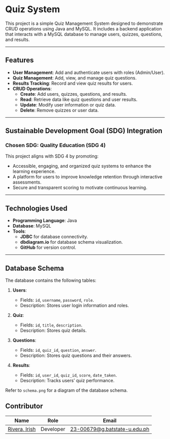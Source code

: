 # **Quiz System**

This project is a simple Quiz Management System designed to demonstrate CRUD operations using Java and MySQL. It includes a backend application that interacts with a MySQL database to manage users, quizzes, questions, and results.

---

## **Features**
- **User Management**: Add and authenticate users with roles (Admin/User).  
- **Quiz Management**: Add, view, and manage quiz questions.  
- **Results Tracking**: Record and view quiz results for users.  
- **CRUD Operations**:
  - **Create**: Add users, quizzes, questions, and results.
  - **Read**: Retrieve data like quiz questions and user results.
  - **Update**: Modify user information or quiz data.
  - **Delete**: Remove quizzes or user data.

---

## Sustainable Development Goal (SDG) Integration  
### Chosen SDG: **Quality Education (SDG 4)**  
This project aligns with SDG 4 by promoting:  
- Accessible, engaging, and organized quiz systems to enhance the learning experience.  
- A platform for users to improve knowledge retention through interactive assessments.  
- Secure and transparent scoring to motivate continuous learning.  

---

## **Technologies Used**
- **Programming Language**: Java  
- **Database**: MySQL  
- **Tools**:  
  - **JDBC** for database connectivity.  
  - **dbdiagram.io** for database schema visualization.  
  - **GitHub** for version control.

---

## **Database Schema**
The database contains the following tables:

1. **Users**:  
   - Fields: `id`, `username`, `password`, `role`.  
   - Description: Stores user login information and roles.

2. **Quiz**:  
   - Fields: `id`, `title`, `description`.  
   - Description: Stores quiz details.

3. **Questions**:  
   - Fields: `id`, `quiz_id`, `question`, `answer`.  
   - Description: Stores quiz questions and their answers.

4. **Results**:  
   - Fields: `id`, `user_id`, `quiz_id`, `score`, `date_taken`.  
   - Description: Tracks users’ quiz performance.

Refer to `schema.png` for a diagram of the database schema.

## Contributor
 
| Name                         | Role       | Email                         |
|------------------------------|------------|-------------------------------|
| [Rivera, Irish](https://github.com/kelleeerrrr)      | Developer  | 23-00679@g.batstate-u.edu.ph  |
